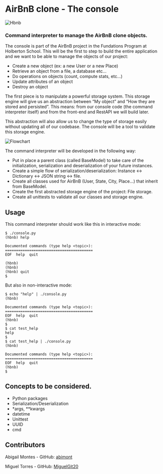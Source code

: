 # AirBnB clone - The console
![Hbnb](https://holbertonintranet.s3.amazonaws.com/uploads/medias/2018/6/65f4a1dd9c51265f49d0.png?X-Amz-Algorithm=AWS4-HMAC-SHA256&X-Amz-Credential=AKIARDDGGGOU5BHMTQX4%2F20221028%2Fus-east-1%2Fs3%2Faws4_request&X-Amz-Date=20221028T214029Z&X-Amz-Expires=86400&X-Amz-SignedHeaders=host&X-Amz-Signature=09c82e6b224bcc6fd0136a880c60a6a1633215926af5923e554af074696a06b0)

### Command interpreter to manage the AirBnB clone objects.

The console is part of the AirBnB project in the Fundations Program at Holberton School. This will be the first to step to build the entire application and we want to be able to manage the objects of our project:

- Create a new object (ex: a new User or a new Place)
- Retrieve an object from a file, a database etc…
- Do operations on objects (count, compute stats, etc…)
- Update attributes of an object
- Destroy an object

The first piece is to manipulate a powerful storage system. This storage engine will give us an abstraction between “My object” and “How they are stored and persisted”. This means: from our console code (the command interpreter itself) and from the front-end and RestAPI we will build later.

This abstraction will also allow us to change the type of storage easily without updating all of our codebase. The console will be a tool to validate this storage engine.

![Flowchart](https://holbertonintranet.s3.amazonaws.com/uploads/medias/2018/6/815046647d23428a14ca.png?X-Amz-Algorithm=AWS4-HMAC-SHA256&X-Amz-Credential=AKIARDDGGGOU5BHMTQX4%2F20221028%2Fus-east-1%2Fs3%2Faws4_request&X-Amz-Date=20221028T214029Z&X-Amz-Expires=86400&X-Amz-SignedHeaders=host&X-Amz-Signature=bd8ee4dbcb71f74bd66d5d9d60774b97cec0a90baa27b9e3f2ca085fd7467e50)

The command interpreter will be developed in the following way:

- Put in place a parent class (called BaseModel) to take care of the initialization, serialization and deserialization of your future instances.
- Create a simple flow of serialization/deserialization: Instance <-> Dictionary <-> JSON string <-> file.
- Create all classes used for AirBnB (User, State, City, Place…) that inherit from BaseModel.
- Create the first abstracted storage engine of the project: File storage.
- Create all unittests to validate all our classes and storage engine.

## Usage
This command interpreter should work like this in interactive mode:

```
$ ./console.py
(hbnb) help

Documented commands (type help <topic>):
========================================
EOF  help  quit

(hbnb) 
(hbnb) 
(hbnb) quit
$
```

But also in non-interactive mode:

```
$ echo "help" | ./console.py
(hbnb)

Documented commands (type help <topic>):
========================================
EOF  help  quit
(hbnb) 
$
$ cat test_help
help
$
$ cat test_help | ./console.py
(hbnb)

Documented commands (type help <topic>):
========================================
EOF  help  quit
(hbnb) 
$
```

## Concepts to be considered.

- Python packages
- Serialization/Deserialization
- *args, **kwargs
- datetime
- Unittest
- UUID
- cmd


## Contributors
Abigail Montes - GitHub: [abimont](https://github.com/abimont)

Miguel Torres - GitHub: [MiguelGit20](https://github.com/MiguelGit20)

